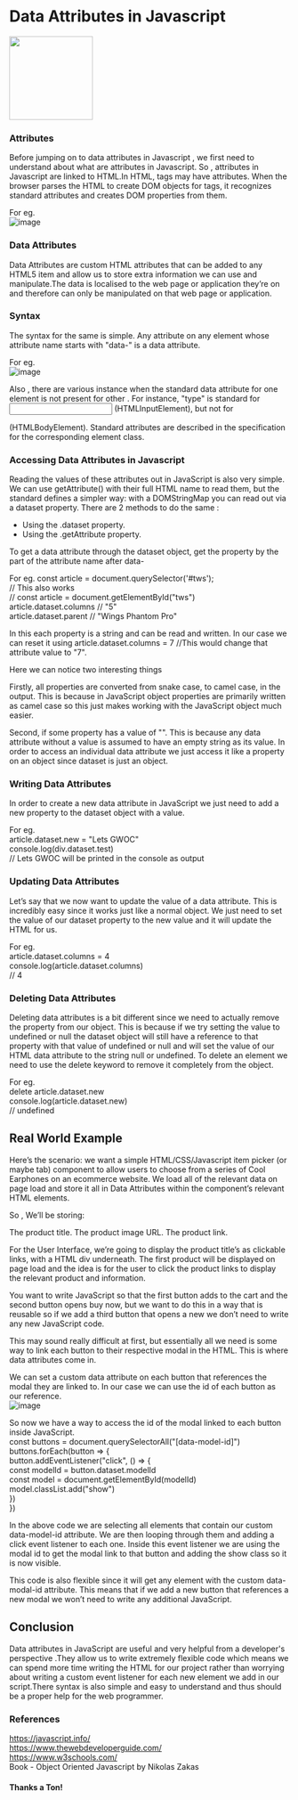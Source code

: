   
# Data Attributes in Javascript

<img src="https://user-images.githubusercontent.com/74582422/135737483-6fc2bfd3-cec6-443a-a6bf-841721ee5682.png" 
     width="150" 
     height="150" />



### Attributes
Before jumping on to data attributes in Javascript , we first need to understand about what are attributes in Javascript.
So , attributes in Javascript are linked to HTML.In HTML, tags may have attributes. When the browser parses the HTML to create DOM objects for tags, it recognizes standard attributes and creates DOM properties from them.

For eg.
<br>
![image](https://user-images.githubusercontent.com/74582422/135728535-e8dbffd7-fd3b-475f-bc96-695ce862e59c.png)

<!-- <body id="test" something="non-standard">
  <script>
    alert(document.body.id); // test
    // not defined  attribute does not yield anything
    alert(document.body.something); // this is undefined
  </script>
</body> -->

### Data Attributes
Data Attributes are custom HTML attributes that can be added to any HTML5 item and allow us to store extra information we can use and manipulate.The data is localised to the web page or application they’re on and therefore can only be manipulated on that web page or application.

### Syntax
The syntax for the same is simple. 
Any attribute on any element whose attribute name starts with "data-" is a data attribute. 

For eg.
<br>
![image](https://user-images.githubusercontent.com/74582422/135728503-fc929bbc-3c00-4578-b5c3-2e1304935b6d.png)
<br>
<!-- <article>
  id="TWS"
  data-columns="5" //Here we have used data- to define a data attribute
  data-parent="Wings Phantom Pro">
  ...
</article> -->

Also , there are various instance when the standard data attribute for one element is not present for other .
For instance, "type" is standard for <input> (HTMLInputElement), but not for <section> (HTMLBodyElement). Standard attributes are described in the specification for the corresponding element class.
  
### Accessing Data Attributes in Javascript
Reading the values of these attributes out in JavaScript is also very simple. We can use getAttribute() with their full HTML name to read them, but the standard defines a simpler way: with a DOMStringMap you can read out via a dataset property.
There are 2 methods to do the same :
  <ul>
    <li>Using the .dataset property.</li>
    <li>Using the .getAttribute property.</li>
  </ul>
To get a data attribute through the dataset object, get the property by the part of the attribute name after data-
  
For eg.
  const article = document.querySelector('#tws');<br>
  // This also works<br>
  // const article = document.getElementById("tws")<br>
  article.dataset.columns // "5"<br>
  article.dataset.parent // "Wings Phantom Pro" <br>
 
In this each property is a string and can be read and written. In our case we can reset it using
  article.dataset.columns = 7  //This would change that attribute value to "7".

Here we can  notice two interesting things
  
Firstly, all  properties are converted from snake case, to camel case, in the output. This is because in JavaScript object properties are primarily written as camel case so this just makes working with the JavaScript object much easier.

Second, if some property has a value of "". This is because any data attribute without a value is assumed to have an empty string as its value.
In order to access an individual data attribute we just access it like a property on an object since dataset is just an object.
  
### Writing Data Attributes
In order to create a new data attribute in JavaScript we just need to add a new property to the dataset object with a value.

For eg.<br>
  article.dataset.new = "Lets GWOC"<br>
  console.log(div.dataset.test)<br>
  // Lets GWOC will be printed in the console as output<br>
  
### Updating Data Attributes
Let’s say that we now want to update the value of a data attribute. This is incredibly easy since it works just like a normal object. We just need to set the value of our dataset property to the new value and it will update the HTML for us.

For eg.<br>
  article.dataset.columns = 4<br>
  console.log(article.dataset.columns)<br>
  // 4<br>
  
### Deleting Data Attributes
Deleting data attributes is a bit different since we need to actually remove the property from our object. This is because if we try setting the value to undefined or null the dataset object will still have a reference to that property with that value of undefined or null and will set the value of our HTML data attribute to the string null or undefined.
To delete an element we need to use the delete keyword to remove it completely from the object.

For eg.<br>
  delete article.dataset.new<br>
  console.log(article.dataset.new)<br>
  // undefined
  
  
  
## Real World Example
Here’s the scenario: we want a simple HTML/CSS/Javascript item picker (or maybe tab) component to allow users to choose from a series of Cool Earphones on an ecommerce website.
We load all of the relevant data on page load and store it all in Data Attributes within the component’s relevant HTML elements.

So , We’ll be storing:

The product title.
The product image URL.
The product link.
  
For the User Interface, we’re going to display the product title’s as clickable links, with a HTML div underneath.
The first product will be displayed on page load and the idea is for the user to click the product links to display the relevant product and information.  
 
You want to write JavaScript so that the first button adds to the cart and the second button opens buy now, but we want to do this in a way that is reusable so if we add a third button that opens a new we don’t need to write any new JavaScript code.

This may sound really difficult at first, but essentially all we need is some way to link each button to their respective modal in the HTML. This is where data attributes come in.

We can set a custom data attribute on each button that references the modal they are linked to. In our case we can use the id of each button as our reference.  <br>
  ![image](https://user-images.githubusercontent.com/74582422/135737461-27ab7131-bce2-469c-9de1-01e957acbafa.png)

<!--   <button data-model-id="model-1">CART</button><br>
  <button data-model-id="model-2">BUY NOW</button><br>
  <div id="model-1">Model 1</div><br>
  <div id="model-2">Model 2</div><br>
   -->
So now we have a way to access the id of the modal linked to each button inside JavaScript.<br>
  const buttons = document.querySelectorAll("[data-model-id]")<br>
  buttons.forEach(button => {<br>
  button.addEventListener("click", () => {<br>
  const modelId = button.dataset.modelId<br>
    const model = document.getElementById(modelId)<br>
    model.classList.add("show")<br>
    })<br>
  })

In the above code we are selecting all elements that contain our custom data-model-id attribute. We are then looping through them and adding a click event listener to each one. Inside this event listener we are using the modal id to get the modal link to that button and adding the show class so it is now visible.

This code is also flexible since it will get any element with the custom data-modal-id attribute. This means that if we add a new button that references a new modal we won’t need to write any additional JavaScript.

  
## Conclusion
Data attributes in JavaScript are useful and very helpful from a developer's perspective .They allow us to write extremely flexible code which means we can spend more time writing the HTML for our project rather than worrying about writing a custom event listener for each new element we add in our script.There syntax is also simple and easy to understand and thus should be a proper help for the web programmer.
  
  
### References
  https://javascript.info/ <br>
  https://www.thewebdeveloperguide.com/ <br>
  https://www.w3schools.com/ <br>
  Book - Object Oriented Javascript by Nikolas Zakas
  

#### Thanks a Ton!

